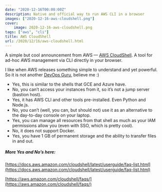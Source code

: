 ```yaml
---
date: "2020-12-16T00:00:00Z"
description: Native and official way to run AWS CLI in a browser 
images: ["2020-12-16-aws-cloudshell.png"]
cover:
    image: 2020-12-16-aws-cloudshell.png
tags: ["aws", "cli"]
title: AWS CloudShell
url: /2020/12/16/aws-cloudshell.html
---
```


A simple but cool announcement from AWS — [AWS CloudShell](https://aws.amazon.com/cloudshell/).
A tool for ad-hoc AWS management via CLI directly in your browser.

I like when AWS releases something simple to understand and yet powerful.\
So it is not another [DevOps Guru](https://aws.amazon.com/devops-guru/), believe me :)

- Yes, this is similar to the shells that GCE and Azure have.
- No, you can’t access your instances from it, so it’s not a jump server (bastion host).
- Yes, it has AWS CLI and other tools pre-installed. Even Python and Node.js.
- No, you can’t (well, you can, but should not) use it as an alternative to the day-to-day console on your laptop.
- Yes, you can manage all resources from that shell as much as your IAM permissions allow you (even with SSO, which is pretty cool).
- No, it does not support Docker.
- Yes, you have 1 GB of permanent storage and the ability to transfer files in and out.

##### More Yes and No’s here:
[https://docs.aws.amazon.com/cloudshell/latest/userguide/faq-list.html](https://docs.aws.amazon.com/cloudshell/latest/userguide/faq-list.html)

[https://aws.amazon.com/cloudshell/faqs/](https://aws.amazon.com/cloudshell/faqs/) 